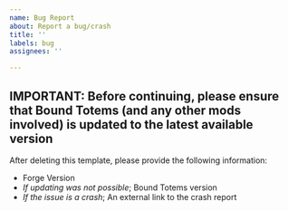 ```yaml
---
name: Bug Report
about: Report a bug/crash
title: ''
labels: bug
assignees: ''

---
```


**IMPORTANT:** Before continuing, please ensure that Bound Totems (and any other mods involved) is updated to the latest available version
----------------------------------------------------------------------------
After deleting this template, please provide the following information:
* Forge Version
* *If updating was not possible*; Bound Totems version
* *If the issue is a crash*; An external link to the crash report
